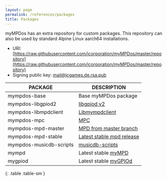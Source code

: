 ```yaml
---
layout: page
permalink: /references/packages
title: Packages
---
```


myMPDos has an extra repository for custom packages. This repository can also be used by standard Alpine Linux aarch64 installations.

- URI: [https://raw.githubusercontent.com/jcorporation/myMPDos/master/repository](https://raw.githubusercontent.com/jcorporation/myMPDos/master/repository)
- Signing public key: [mail@jcgames.de.rsa.pub](https://github.com/jcorporation/myMPDos/blob/master/mympdos/build/mympdos-base/mympdos-base/fs/etc/apk/keys/mail%40jcgames.de.rsa.pub)

| PACKAGE | DESCRIPTION |
| ------- | ----------- |
| mympdos-base | Base myMPDos package |
| mympdos-libgpiod2 | [libgpiod v2](https://git.kernel.org/pub/scm/libs/libgpiod/libgpiod.git/) |
| mympdos-libmpdclient | [Libmympdclient](https://github.com/jcorporation/libmympdclient) |
| mympdos-mpc | [MPC](https://github.com/jcorporation/mpc) |
| mympdos-mpd-master | [MPD from master branch](https://github.com/MusicPlayerDaemon/MPD) |
| mympdos-mpd-stable | [Latest stable mpd release](https://github.com/MusicPlayerDaemon/MPD) |
| mympdos-musicdb-scripts | [musicdb-scripts](https://github.com/jcorporation/musicdb-scripts) |
| mympd | Latest stable [myMPD](https://github.com/jcorporation/myMPD) |
| mygpiod | Latest stable [myGPIOd](https://github.com/jcorporation/myGPIOd) |
{: .table .table-sm }

